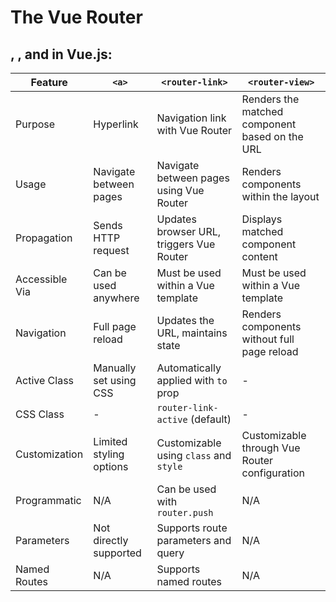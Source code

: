 # The Vue Router

## <a>, <router-link>, and <router-view> in Vue.js:

| Feature        | `<a>`                   | `<router-link>`                          | `<router-view>`                                |
| -------------- | ----------------------- | ---------------------------------------- | ---------------------------------------------- |
| Purpose        | Hyperlink               | Navigation link with Vue Router          | Renders the matched component based on the URL |
| Usage          | Navigate between pages  | Navigate between pages using Vue Router  | Renders components within the layout           |
| Propagation    | Sends HTTP request      | Updates browser URL, triggers Vue Router | Displays matched component content             |
| Accessible Via | Can be used anywhere    | Must be used within a Vue template       | Must be used within a Vue template             |
| Navigation     | Full page reload        | Updates the URL, maintains state         | Renders components without full page reload    |
| Active Class   | Manually set using CSS  | Automatically applied with `to` prop     | -                                              |
| CSS Class      | -                       | `router-link-active` (default)           | -                                              |
| Customization  | Limited styling options | Customizable using `class` and `style`   | Customizable through Vue Router configuration  |
| Programmatic   | N/A                     | Can be used with `router.push`           | N/A                                            |
| Parameters     | Not directly supported  | Supports route parameters and query      | N/A                                            |
| Named Routes   | N/A                     | Supports named routes                    | N/A                                            |
